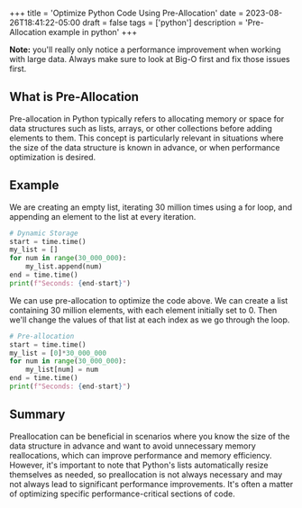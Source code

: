 +++
title = 'Optimize Python Code Using Pre-Allocation'
date = 2023-08-26T18:41:22-05:00
draft = false
tags = ['python']
description = 'Pre-Allocation example in python'
+++

**Note:** you'll really only notice a performance improvement when working with large data. Always make sure to look at Big-O first and fix those issues first. 

## What is Pre-Allocation

Pre-allocation in Python typically refers to allocating memory or space for data structures such as lists, arrays, or other collections before adding elements to them. This concept is particularly relevant in situations where the size of the data structure is known in advance, or when performance optimization is desired.

## Example 
We are creating an empty list, iterating 30 million times using a for loop, and appending an element to the list at every iteration.

```python
# Dynamic Storage
start = time.time()
my_list = []
for num in range(30_000_000):
    my_list.append(num)
end = time.time()
print(f"Seconds: {end-start}")
```

We can use pre-allocation to optimize the code above.
We can create a list containing 30 million elements, with each element initially set to 0. Then we'll change the values of that list at each index as we go through the loop. 

```python
# Pre-allocation
start = time.time()
my_list = [0]*30_000_000
for num in range(30_000_000):
    my_list[num] = num
end = time.time()
print(f"Seconds: {end-start}")
```

## Summary
Preallocation can be beneficial in scenarios where you know the size of the data structure in advance and want to avoid unnecessary memory reallocations, which can improve performance and memory efficiency. However, it's important to note that Python's lists automatically resize themselves as needed, so preallocation is not always necessary and may not always lead to significant performance improvements. It's often a matter of optimizing specific performance-critical sections of code.
